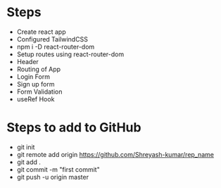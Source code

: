 # Steps
 - Create react app
 - Configured TailwindCSS
 - npm i -D react-router-dom
 - Setup routes using react-router-dom
 - Header
 - Routing of App
 - Login Form
 - Sign up form
 - Form Validation
 - useRef Hook
 





# Steps to add to GitHub
 - git init
 - git remote add origin https://github.com/Shreyash-kumar/rep_name
 - git add .
 - git commit -m "first commit"
 - git push -u origin master